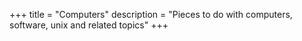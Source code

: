 +++
title = "Computers"
description = "Pieces to do with computers, software, unix and related topics"
+++

